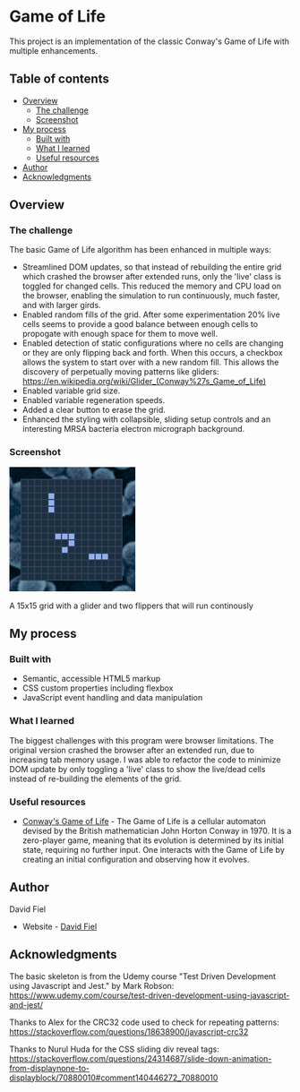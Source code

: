 # Game of Life

This project is an implementation of the classic Conway's Game of Life with multiple enhancements.

## Table of contents

- [Overview](#overview)
  - [The challenge](#the-challenge)
  - [Screenshot](#screenshot)
- [My process](#my-process)
  - [Built with](#built-with)
  - [What I learned](#what-i-learned)
  - [Useful resources](#useful-resources)
- [Author](#author)
- [Acknowledgments](#acknowledgments)

## Overview

### The challenge

The basic Game of Life algorithm has been enhanced in multiple ways:

- Streamlined DOM updates, so that instead of rebuilding the entire grid which crashed the browser after extended runs, only the 'live' class is toggled for changed cells. This reduced the memory and CPU load on the browser, enabling the simulation to run continuously, much faster, and with larger girds.
- Enabled random fills of the grid. After some experimentation 20% live cells seems to provide a good balance between enough cells to propogate with enough space for them to move well.
- Enabled detection of static configurations where no cells are changing or they are only flipping back and forth. When this occurs, a checkbox allows the system to start over with a new random fill. This allows the discovery of perpetually moving patterns like gliders: https://en.wikipedia.org/wiki/Glider_(Conway%27s_Game_of_Life)
- Enabled variable grid size.
- Enabled variable regeneration speeds.
- Added a clear button to erase the grid.
- Enhanced the styling with collapsible, sliding setup controls and an interesting MRSA bacteria electron micrograph background.

### Screenshot

![](./src/img/Screenshot-Life.png)

A 15x15 grid with a glider and two flippers that will run continously

## My process

### Built with

- Semantic, accessible HTML5 markup
- CSS custom properties including flexbox
- JavaScript event handling and data manipulation

### What I learned

The biggest challenges with this program were browser limitations. The original version crashed the browser after an extended run, due to increasing tab memory usage. I was able to refactor the code to minimize DOM update by only toggling a 'live' class to show the live/dead cells instead of re-building the elements of the grid.

### Useful resources

- [Conway's Game of Life](https://en.wikipedia.org/wiki/Conway's_Game_of_Life) - The Game of Life is a cellular automaton devised by the British mathematician John Horton Conway in 1970. It is a zero-player game, meaning that its evolution is determined by its initial state, requiring no further input. One interacts with the Game of Life by creating an initial configuration and observing how it evolves.

## Author

David Fiel

- Website - [David Fiel](https://fiel.us)

## Acknowledgments

The basic skeleton is from the Udemy course "Test Driven Development using Javascript and Jest." by Mark Robson: https://www.udemy.com/course/test-driven-development-using-javascript-and-jest/

Thanks to Alex for the CRC32 code used to check for repeating patterns: https://stackoverflow.com/questions/18638900/javascript-crc32

Thanks to Nurul Huda for the CSS sliding div reveal tags: https://stackoverflow.com/questions/24314687/slide-down-animation-from-displaynone-to-displayblock/70880010#comment140446272_70880010
